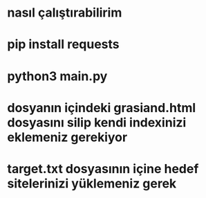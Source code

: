 # nasıl çalıştırabilirim
# pip install requests
# python3 main.py
# dosyanın içindeki grasiand.html dosyasını silip kendi indexinizi eklemeniz gerekiyor
# target.txt dosyasının içine hedef sitelerinizi yüklemeniz gerek
